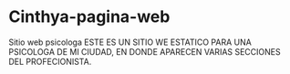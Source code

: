 # Cinthya-pagina-web
Sitio web psicologa
ESTE ES UN SITIO WE ESTATICO PARA UNA PSICOLOGA DE MI CIUDAD, EN DONDE APARECEN VARIAS SECCIONES DEL PROFECIONISTA.
